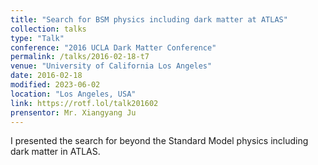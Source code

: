 ```yaml
---
title: "Search for BSM physics including dark matter at ATLAS"
collection: talks
type: "Talk"
conference: "2016 UCLA Dark Matter Conference"
permalink: /talks/2016-02-18-t7
venue: "University of California Los Angeles"
date: 2016-02-18
modified: 2023-06-02
location: "Los Angeles, USA"
link: https://rotf.lol/talk201602
prensentor: Mr. Xiangyang Ju
---
```


I presented the search for beyond the Standard Model physics including dark matter in ATLAS.
